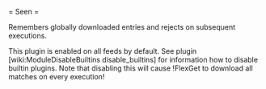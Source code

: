 = Seen =

Remembers globally downloaded entries and rejects on subsequent executions.

This plugin is enabled on all feeds by default. See plugin [wiki:ModuleDisableBuiltins disable_builtins] for information how to disable builtin plugins. Note that disabling this will cause !FlexGet to download all matches on every execution!


